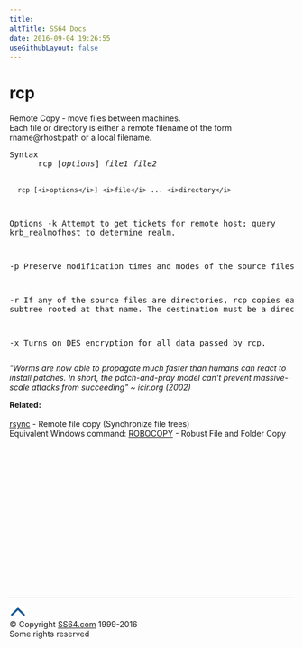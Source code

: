 ```yaml
---
title:
altTitle: SS64 Docs
date: 2016-09-04 19:26:55
useGithubLayout: false
---
```

<!-- #BeginLibraryItem "/Library/head_bash.lbi" --><!-- #EndLibraryItem --><h1>rcp</h1> 
<p>Remote Copy - move files between machines. <br>
  Each file or directory is either a remote filename of the form rname@rhost:path 
or a local filename.</p>
<pre>Syntax
      rcp [<i>options</i>] <i>file1 file2</i>

      rcp [<i>options</i>] <i>file</i> ... <i>directory</i>

Options
   -k   Attempt to get tickets for remote host; query krb_realmofhost to determine realm.

   -p   Preserve modification times and modes of the source files.

   -r   If any of the source files are directories, rcp copies each subtree rooted at that name.
        The destination must be a directory.

   -x   Turns on DES encryption for all data passed by rcp.</pre>
<p class="quote"><i>"Worms are now able to propagate much faster than humans 
  can react to install patches. In short, the patch-and-pray model can't prevent 
  massive-scale attacks from succeeding" ~ icir.org 
  (2002) </i></p>
<p><b>Related:</b><br>
<br>
<a href="rsync.html">rsync</a> - Remote file copy (Synchronize file trees) <br>
Equivalent Windows command: 
<a href="../nt/robocopy.html">ROBOCOPY</a> - Robust File and Folder Copy</p><!-- #BeginLibraryItem "/Library/foot_bash.lbi" --><p>
<!-- bash300 -->
<ins class="adsbygoogle" style="display:inline-block;width:300px;height:250px" data-ad-client="ca-pub-6140977852749469" data-ad-slot="4615356305"></ins>
<script>
(adsbygoogle = window.adsbygoogle || []).push({});
</script></p>
<hr>
<div id="bl" class="footer"><a href="rcp.html#"><img src="../images/top.png" width="30" height="22" alt="Back to the Top"></a></div>
<div id="br" class="footer, tagline">© Copyright <a href="http://ss64.com/">SS64.com</a> 1999-2016<br>
Some rights reserved</div><!-- #EndLibraryItem -->

